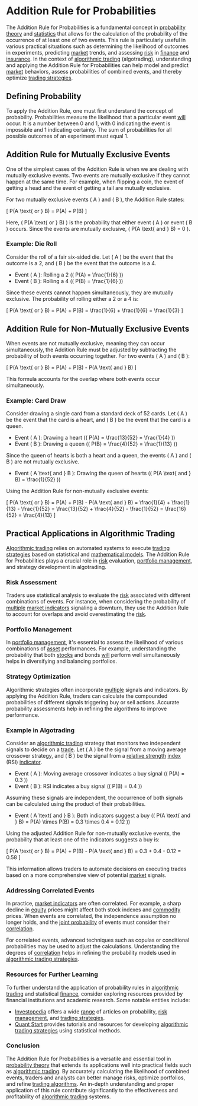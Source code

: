 # Addition Rule for Probabilities

The Addition Rule for Probabilities is a fundamental concept in [probability theory](../p/probability_theory_in_trading.md) and [statistics](../s/statistics.md) that allows for the calculation of the probability of the occurrence of at least one of two events. This rule is particularly useful in various practical situations such as determining the likelihood of outcomes in experiments, predicting [market](../m/market.md) trends, and assessing [risk](../r/risk.md) in [finance](../f/finance.md) and [insurance](../i/insurance.md). In the context of [algorithmic trading](../a/accountability.md) (algotrading), understanding and applying the Addition Rule for Probabilities can help model and predict [market](../m/market.md) behaviors, assess probabilities of combined events, and thereby optimize [trading strategies](../t/trading_strategies.md).

## Defining Probability

To apply the Addition Rule, one must first understand the concept of probability. Probabilities measure the likelihood that a particular event [will](../w/will.md) occur. It is a number between 0 and 1, with 0 indicating the event is impossible and 1 indicating certainty. The sum of probabilities for all possible outcomes of an experiment must equal 1.

## Addition Rule for Mutually Exclusive Events

One of the simplest cases of the Addition Rule is when we are dealing with mutually exclusive events. Two events are mutually exclusive if they cannot happen at the same time. For example, when flipping a coin, the event of getting a head and the event of getting a tail are mutually exclusive.

For two mutually exclusive events \( A \) and \( B \), the Addition Rule states:

\[ P(A \text{ or } B) = P(A) + P(B) \]

Here, \( P(A \text{ or } B) \) is the probability that either event \( A \) or event \( B \) occurs. Since the events are mutually exclusive, \( P(A \text{ and } B) = 0 \).

### Example: Die Roll

Consider the roll of a fair six-sided die. Let \( A \) be the event that the outcome is a 2, and \( B \) be the event that the outcome is a 4.

- Event \( A \): Rolling a 2 (\( P(A) = \frac{1}{6} \))
- Event \( B \): Rolling a 4 (\( P(B) = \frac{1}{6} \))

Since these events cannot happen simultaneously, they are mutually exclusive. The probability of rolling either a 2 or a 4 is:

\[ P(A \text{ or } B) = P(A) + P(B) = \frac{1}{6} + \frac{1}{6} = \frac{1}{3} \]

## Addition Rule for Non-Mutually Exclusive Events

When events are not mutually exclusive, meaning they can occur simultaneously, the Addition Rule must be adjusted by subtracting the probability of both events occurring together. For two events \( A \) and \( B \):

\[ P(A \text{ or } B) = P(A) + P(B) - P(A \text{ and } B) \]

This formula accounts for the overlap where both events occur simultaneously.

### Example: Card Draw

Consider drawing a single card from a standard deck of 52 cards. Let \( A \) be the event that the card is a heart, and \( B \) be the event that the card is a queen.

- Event \( A \): Drawing a heart (\( P(A) = \frac{13}{52} = \frac{1}{4} \))
- Event \( B \): Drawing a queen (\( P(B) = \frac{4}{52} = \frac{1}{13} \))

Since the queen of hearts is both a heart and a queen, the events \( A \) and \( B \) are not mutually exclusive.

- Event \( A \text{ and } B \): Drawing the queen of hearts (\( P(A \text{ and } B) = \frac{1}{52} \))

Using the Addition Rule for non-mutually exclusive events:

\[ P(A \text{ or } B) = P(A) + P(B) - P(A \text{ and } B) = \frac{1}{4} + \frac{1}{13} - \frac{1}{52} = \frac{13}{52} + \frac{4}{52} - \frac{1}{52} = \frac{16}{52} = \frac{4}{13} \]

## Practical Applications in Algorithmic Trading

[Algorithmic trading](../a/accountability.md) relies on automated systems to execute [trading strategies](../t/trading_strategies.md) based on statistical and [mathematical models](../m/mathematical_models_in_trading.md). The Addition Rule for Probabilities plays a crucial role in [risk](../r/risk.md) evaluation, [portfolio management](../p/par.md), and strategy development in algotrading.

### Risk Assessment

Traders use statistical analysis to evaluate the [risk](../r/risk.md) associated with different combinations of events. For instance, when considering the probability of [multiple](../m/multiple.md) [market indicators](../m/market_indicators.md) signaling a downturn, they use the Addition Rule to account for overlaps and avoid overestimating the [risk](../r/risk.md).

### Portfolio Management

In [portfolio management](../p/par.md), it's essential to assess the likelihood of various combinations of [asset](../a/asset.md) performances. For example, understanding the probability that both [stocks](../s/stock.md) and bonds [will](../w/will.md) perform well simultaneously helps in diversifying and balancing portfolios.

### Strategy Optimization

Algorithmic strategies often incorporate [multiple](../m/multiple.md) signals and indicators. By applying the Addition Rule, traders can calculate the compounded probabilities of different signals triggering buy or sell actions. Accurate probability assessments help in refining the algorithms to improve performance.

### Example in Algotrading

Consider an [algorithmic trading](../a/accountability.md) strategy that monitors two independent signals to decide on a [trade](../t/trade.md). Let \( A \) be the signal from a moving average crossover strategy, and \( B \) be the signal from a [relative strength](../r/relative_strength.md) [index](../i/index.md) (RSI) [indicator](../i/indicator.md).

- Event \( A \): Moving average crossover indicates a buy signal (\( P(A) = 0.3 \))
- Event \( B \): RSI indicates a buy signal (\( P(B) = 0.4 \))

Assuming these signals are independent, the occurrence of both signals can be calculated using the product of their probabilities.

- Event \( A \text{ and } B \): Both indicators suggest a buy (\( P(A \text{ and } B) = P(A) \times P(B) = 0.3 \times 0.4 = 0.12 \))

Using the adjusted Addition Rule for non-mutually exclusive events, the probability that at least one of the indicators suggests a buy is:

\[ P(A \text{ or } B) = P(A) + P(B) - P(A \text{ and } B) = 0.3 + 0.4 - 0.12 = 0.58 \]

This information allows traders to automate decisions on executing trades based on a more comprehensive view of potential [market](../m/market.md) signals.

### Addressing Correlated Events

In practice, [market indicators](../m/market_indicators.md) are often correlated. For example, a sharp decline in [equity](../e/equity.md) prices might affect both stock indexes and [commodity](../c/commodity.md) prices. When events are correlated, the independence assumption no longer holds, and the [joint probability](../j/joint_probability.md) of events must consider their [correlation](../c/correlation.md).

For correlated events, advanced techniques such as copulas or conditional probabilities may be used to adjust the calculations. Understanding the degrees of [correlation](../c/correlation.md) helps in refining the probability models used in [algorithmic trading strategies](../a/algorithmic_trading_strategies.md).

### Resources for Further Learning

To further understand the application of probability rules in [algorithmic trading](../a/accountability.md) and statistical [finance](../f/finance.md), consider exploring resources provided by financial institutions and academic research. Some notable entities include:

- [Investopedia](https://www.investopedia.com/) offers a wide [range](../r/range.md) of articles on probability, [risk management](../r/risk_management.md), and [trading strategies](../t/trading_strategies.md).
- [Quant Start](https://www.quantstart.com/) provides tutorials and resources for developing [algorithmic trading strategies](../a/algorithmic_trading_strategies.md) using statistical methods.

### Conclusion

The Addition Rule for Probabilities is a versatile and essential tool in [probability theory](../p/probability_theory_in_trading.md) that extends its applications well into practical fields such as [algorithmic trading](../a/accountability.md). By accurately calculating the likelihood of combined events, traders and analysts can better manage risks, optimize portfolios, and refine [trading algorithms](../t/trading_algorithms.md). An in-depth understanding and proper application of this rule contribute significantly to the effectiveness and profitability of [algorithmic trading](../a/accountability.md) systems.